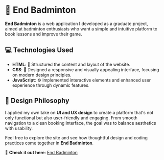 # 🏸 End Badminton  

**End Badminton** is a web application I developed as a graduate project, aimed at badminton enthusiasts who want a simple and intuitive platform to book lessons and improve their game.  

## 💻 Technologies Used  
- **HTML**: 🧱 Structured the content and layout of the website.  
- **CSS**: 🎨 Designed a responsive and visually appealing interface, focusing on modern design principles.  
- **JavaScript**: ⚙️ Implemented interactive elements and enhanced user experience through dynamic features.  

## 🎯 Design Philosophy  
I applied my own take on **UI and UX design** to create a platform that's not only functional but also user-friendly and engaging. From smooth navigation to a clean booking interface, the goal was to balance aesthetics with usability.  

Feel free to explore the site and see how thoughtful design and coding practices come together in **End Badminton**.  

🔗 **Check it out here**: [End Badminton](https://dylaan-codes.github.io/Badminton-Site/)
